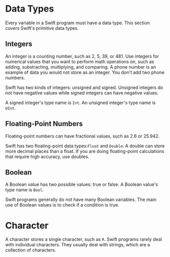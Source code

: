 # Data Types

Every variable in a Swift program must have a data type. This section covers Swift's primitive data types.

## Integers

An integer is a counting number, such as 2, 5, 39, or 481. Use integers for numerical values that you want to perform math operations on, such as adding, substracting, multiplying, and comparing. A phone number is an example of data you would not store as an integer. You don't add two phone numbers.

Swift has two kinds of integers: unsigned and signed. Unsigned integers do not have negative values while signed integers can have negative values.

A signed integer's type name is `Int`. An unsigned integer's type name is `UInt`.

## Floating-Point Numbers

Floating-point numbers can have fractional values, such as 2.6 or 25.942.

Swift has two floating-point data types:`Float` and `Double`. A double can store more decimal places than a float. If you are doing floating-point calculations that require high accuracy, use doubles.

## Boolean

A Boolean value has two possible values: true or false. A Boolean value's type name is `Bool`.

Swift programs generally do not have many Boolean variables. The main use of Boolean values is to check if a condition is true.

# Character

A character stores a single character, such as `R`. Swift programs rarely deal with individual characters. They usually deal with strings, which are a collection of characters.
